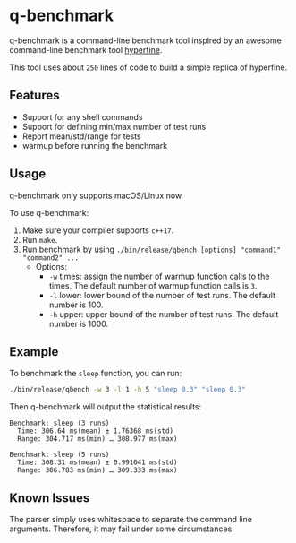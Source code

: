 # q-benchmark

q-benchmark is a command-line benchmark tool inspired by an awesome command-line benchmark tool [hyperfine](https://github.com/sharkdp/hyperfine).

This tool uses about `250` lines of code to build a simple replica of hyperfine.

## Features

- Support for any shell commands
- Support for defining min/max number of test runs
- Report mean/std/range for tests
- warmup before running the benchmark

## Usage

q-benchmark only supports macOS/Linux now.

To use q-benchmark:
1. Make sure your compiler supports `c++17`.
2. Run `make`.
3. Run benchmark by using `./bin/release/qbench [options] "command1" "command2" ...`
    - Options:
      - `-w` times: assign the number of warmup function calls to the times. The default number of warmup function calls is `3`.
      - `-l` lower: lower bound of the number of test runs. The default number is 100.
      - `-h` upper: upper bound of the number of test runs. The default number is 1000.

## Example

To benchmark the `sleep` function, you can run:

```sh
./bin/release/qbench -w 3 -l 1 -h 5 "sleep 0.3" "sleep 0.3"
```

Then q-benchmark will output the statistical results:

```
Benchmark: sleep (3 runs)
  Time: 306.64 ms(mean) ± 1.76368 ms(std)
  Range: 304.717 ms(min) … 308.977 ms(max)

Benchmark: sleep (5 runs)
  Time: 308.31 ms(mean) ± 0.991041 ms(std)
  Range: 306.783 ms(min) … 309.333 ms(max)
```

## Known Issues

The parser simply uses whitespace to separate the command line arguments. Therefore, it may fail under some circumstances.